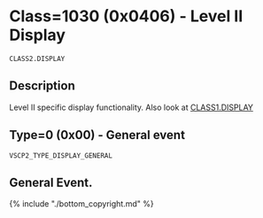 # Class=1030 (0x0406) - Level II Display

    CLASS2.DISPLAY

## Description

Level II specific display functionality. Also look at [CLASS1.DISPLAY](./class1.display.md) 

## Type=0 (0x00) - General event
    VSCP2_TYPE_DISPLAY_GENERAL
General Event.
----

{% include "./bottom_copyright.md" %}